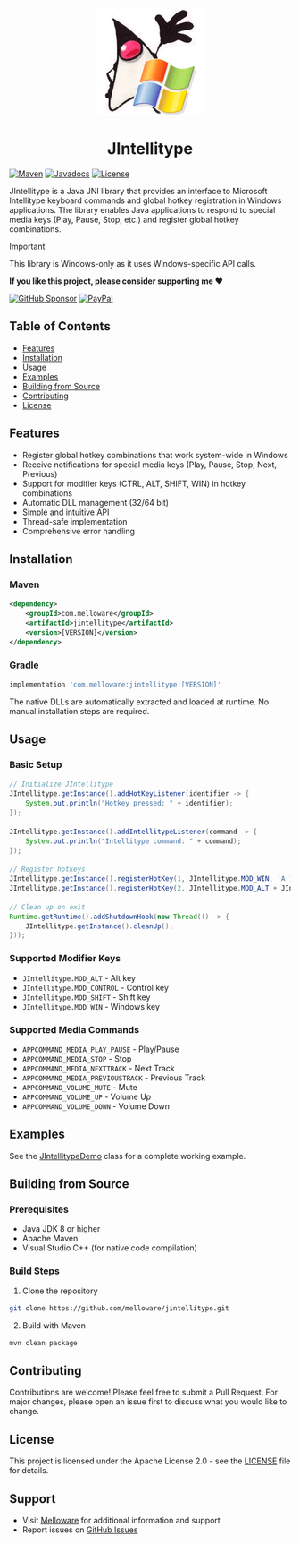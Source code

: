 <div align="center">
    <a href="https://github.com/melloware/jintellitype" alt="JIntellitype">
        <img src="https://github.com/melloware/jintellitype/blob/master/src/test/resources/jintellitype.png?raw=true" />
    </a>
 
# JIntellitype
</div>

[![Maven](https://img.shields.io/maven-central/v/com.melloware/jintellitype.svg?style=for-the-badge)](https://repo1.maven.org/maven2/com/melloware/jintellitype/)
[![Javadocs](http://javadoc.io/badge/com.melloware/jintellitype.svg?style=for-the-badge)](https://javadoc.io/doc/com.melloware/jintellitype)
[![License](http://img.shields.io/:license-apache-blue.svg?style=for-the-badge&color=yellow)](http://www.apache.org/licenses/LICENSE-2.0.html)

JIntellitype is a Java JNI library that provides an interface to Microsoft Intellitype keyboard commands and global hotkey registration in Windows applications. The library enables Java applications to respond to special media keys (Play, Pause, Stop, etc.) and register global hotkey combinations.

> [!IMPORTANT]
> This library is Windows-only as it uses Windows-specific API calls.

**If you like this project, please consider supporting me ❤️**

[![GitHub Sponsor](https://img.shields.io/badge/GitHub-FFDD00?style=for-the-badge&logo=github&logoColor=black)](https://github.com/sponsors/melloware)
[![PayPal](https://img.shields.io/badge/PayPal-00457C?style=for-the-badge&logo=paypal&logoColor=white)](https://www.paypal.me/mellowareinc)

## Table of Contents

- [Features](#features)
- [Installation](#installation)
- [Usage](#usage)
- [Examples](#examples)
- [Building from Source](#building-from-source)
- [Contributing](#contributing)
- [License](#license)

## Features

- Register global hotkey combinations that work system-wide in Windows
- Receive notifications for special media keys (Play, Pause, Stop, Next, Previous)
- Support for modifier keys (CTRL, ALT, SHIFT, WIN) in hotkey combinations
- Automatic DLL management (32/64 bit)
- Simple and intuitive API
- Thread-safe implementation
- Comprehensive error handling

## Installation

### Maven

```xml
<dependency>
    <groupId>com.melloware</groupId>
    <artifactId>jintellitype</artifactId>
    <version>[VERSION]</version>
</dependency>
```

### Gradle

```groovy
implementation 'com.melloware:jintellitype:[VERSION]'
```

The native DLLs are automatically extracted and loaded at runtime. No manual installation steps are required.

## Usage

### Basic Setup

```java
// Initialize JIntellitype
JIntellitype.getInstance().addHotKeyListener(identifier -> {
    System.out.println("Hotkey pressed: " + identifier);
});

JIntellitype.getInstance().addIntellitypeListener(command -> {
    System.out.println("Intellitype command: " + command);
});

// Register hotkeys
JIntellitype.getInstance().registerHotKey(1, JIntellitype.MOD_WIN, 'A');  // Windows + A
JIntellitype.getInstance().registerHotKey(2, JIntellitype.MOD_ALT + JIntellitype.MOD_SHIFT, 'B');  // Alt + Shift + B

// Clean up on exit
Runtime.getRuntime().addShutdownHook(new Thread(() -> {
    JIntellitype.getInstance().cleanUp();
}));
```

### Supported Modifier Keys

- `JIntellitype.MOD_ALT` - Alt key
- `JIntellitype.MOD_CONTROL` - Control key
- `JIntellitype.MOD_SHIFT` - Shift key
- `JIntellitype.MOD_WIN` - Windows key

### Supported Media Commands

- `APPCOMMAND_MEDIA_PLAY_PAUSE` - Play/Pause
- `APPCOMMAND_MEDIA_STOP` - Stop
- `APPCOMMAND_MEDIA_NEXTTRACK` - Next Track
- `APPCOMMAND_MEDIA_PREVIOUSTRACK` - Previous Track
- `APPCOMMAND_VOLUME_MUTE` - Mute
- `APPCOMMAND_VOLUME_UP` - Volume Up
- `APPCOMMAND_VOLUME_DOWN` - Volume Down

## Examples

See the [JIntellitypeDemo](https://github.com/melloware/jintellitype/blob/master/src/main/java/com/melloware/jintellitype/JIntellitypeDemo.java) class for a complete working example.

## Building from Source

### Prerequisites

- Java JDK 8 or higher
- Apache Maven
- Visual Studio C++ (for native code compilation)

### Build Steps

1. Clone the repository
```bash
git clone https://github.com/melloware/jintellitype.git
```

2. Build with Maven
```bash
mvn clean package
```

## Contributing

Contributions are welcome! Please feel free to submit a Pull Request. For major changes, please open an issue first to discuss what you would like to change.

## License

This project is licensed under the Apache License 2.0 - see the [LICENSE](http://www.apache.org/licenses/LICENSE-2.0.html) file for details.


## Support

- Visit [Melloware](https://www.melloware.com/) for additional information and support
- Report issues on [GitHub Issues](https://github.com/melloware/jintellitype/issues)

